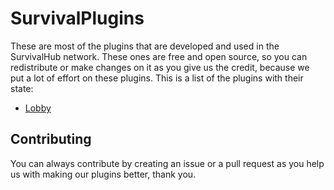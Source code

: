 # SurvivalPlugins
These are most of the plugins that are developed and used in the SurvivalHub network. These ones are free and open source, so you can redistribute or make changes on it as you give us the credit, because we put a lot of effort on these plugins.
This is a list of the plugins with their state:
- [Lobby](https://github.com/SurvivalDevelopment/SurvivalPlugins/Lobby/)
## Contributing
You can always contribute by creating an issue or a pull request as you help us with making our plugins better, thank you.
